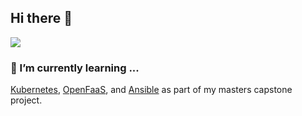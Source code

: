 ## Hi there 👋
<!-- LinkedIn Contact -->
<a href="https://www.linkedin.com/in/rgschmitz/" target="_blank">
  <img src="https://img.shields.io/badge/-BOB%20SCHMITZ%20III-blue?style=for-the-badge&logo=Linkedin&logoColor=white"/>
</a>

### 🌱 I’m currently learning ...
[Kubernetes](https://kubernetes.io/), [OpenFaaS](https://www.openfaas.com/), and [Ansible](https://www.ansible.com/) as part of my masters capstone project.

<!--
**rgschmitz1/rgschmitz1** is a ✨ _special_ ✨ repository because its `README.md` (this file) appears on your GitHub profile.

Here are some ideas to get you started:

- 🔭 I’m currently working on ...
- 👯 I’m looking to collaborate on ...
- 🤔 I’m looking for help with ...
- 💬 Ask me about ...
- ⚡ Fun fact: ...
-->
